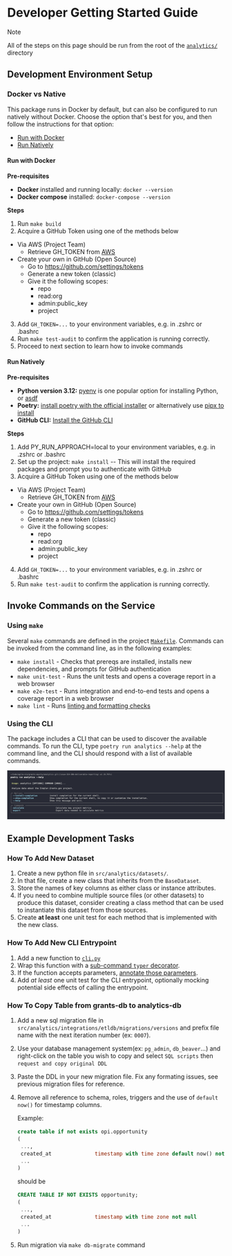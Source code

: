 # Developer Getting Started Guide 

> [!NOTE]
> All of the steps on this page should be run from the root of the [`analytics/`](../../analytics/) directory

## Development Environment Setup 

### Docker vs Native

This package runs in Docker by default, but can also be configured to run natively without Docker. Choose the option that's best for you, and then follow the instructions for that option:

- [Run with Docker](#run-with-docker)
- [Run Natively](#run-natively)

#### Run with Docker

**Pre-requisites**

- **Docker** installed and running locally: `docker --version`
- **Docker compose** installed: `docker-compose --version`

**Steps**

1. Run `make build`
2. Acquire a GitHub Token using one of the methods below
  - Via AWS (Project Team)
    - Retrieve GH_TOKEN from [AWS](https://us-east-1.console.aws.amazon.com/systems-manager/parameters/%252Fanalytics%252Fgithub-token/description?region=us-east-1&tab=Table#list_parameter_filters=Name:Contains:analytics%2Fgithub-token)
  - Create your own in GitHub (Open Source)
    - Go to https://github.com/settings/tokens
    - Generate a new token (classic)
    - Give it the following scopes:
      - repo
      - read:org
      - admin:public_key
      - project
3. Add `GH_TOKEN=...` to your environment variables, e.g. in .zshrc or .bashrc
4. Run `make test-audit` to confirm the application is running correctly.
5. Proceed to next section to learn how to invoke commands 

#### Run Natively

**Pre-requisites**

- **Python version 3.12:** [pyenv](https://github.com/pyenv/pyenv#installation) is one popular option for installing Python, or [asdf](https://asdf-vm.com/)
- **Poetry:** [install poetry with the official installer](https://python-poetry.org/docs/#installing-with-the-official-installer) or alternatively use [pipx to install](https://python-poetry.org/docs/#installing-with-pipx)
- **GitHub CLI:** [Install the GitHub CLI](https://github.com/cli/cli#installation)

**Steps**

1. Add PY_RUN_APPROACH=local to your environment variables, e.g. in .zshrc or .bashrc
2. Set up the project: `make install` -- This will install the required packages and prompt you to authenticate with GitHub
3. Acquire a GitHub Token using one of the methods below
  - Via AWS (Project Team)
    - Retrieve GH_TOKEN from [AWS](https://us-east-1.console.aws.amazon.com/systems-manager/parameters/%252Fanalytics%252Fgithub-token/description?region=us-east-1&tab=Table#list_parameter_filters=Name:Contains:analytics%2Fgithub-token)
  - Create your own in GitHub (Open Source)
    - Go to https://github.com/settings/tokens
    - Generate a new token (classic)
    - Give it the following scopes:
      - repo
      - read:org
      - admin:public_key
      - project
4. Add `GH_TOKEN=...` to your environment variables, e.g. in .zshrc or .bashrc
5. Run `make test-audit` to confirm the application is running correctly.

## Invoke Commands on the Service

### Using `make` 

Several `make` commands are defined in the project [`Makefile`](../../analytics/Makefile). Commands can be invoked from the command line, as in the following examples:

- `make install` - Checks that prereqs are installed, installs new dependencies, and prompts for GitHub authentication
- `make unit-test` - Runs the unit tests and opens a coverage report in a web browser
- `make e2e-test` - Runs integration and end-to-end tests and opens a coverage report in a web browser
- `make lint` - Runs [linting and formatting checks](formatting-and-linting.md)

### Using the CLI 

The package includes a CLI that can be used to discover the available commands. To run the CLI, type `poetry run analytics --help` at the command line, and the CLI should respond with a list of available commands.

![Screenshot of passing the --help flag to CLI entry point](../../analytics/static/screenshot-cli-help.png)

## Example Development Tasks

### How To Add New Dataset

1. Create a new python file in `src/analytics/datasets/`.
2. In that file, create a new class that inherits from the `BaseDataset`.
3. Store the names of key columns as either class or instance attributes.
4. If you need to combine multiple source files (or other datasets) to produce this dataset, consider creating a class method that can be used to instantiate this dataset from those sources.
5. Create **at least** one unit test for each method that is implemented with the new class.

### How To Add New CLI Entrypoint

1. Add a new function to [`cli.py`](../../analytics/src/analytics/cli.py)
2. Wrap this function with a [sub-command `typer` decorator](https://typer.tiangolo.com/tutorial/subcommands/single-file/). 
3. If the function accepts parameters, [annotate those parameters](https://typer.tiangolo.com/tutorial/options/name/).
4. Add *at least* one unit test for the CLI entrypoint, optionally mocking potential side effects of calling the entrypoint.

### How To Copy Table from grants-db to analytics-db

1. Add a new sql migration file in `src/analytics/integrations/etldb/migrations/versions` and prefix file name with the next iteration number (ex: `0007`).
2. Use your database management system(ex: `pg_admin`, `db_beaver`...) and right-click on the table you wish to copy and select `SQL scripts` then `request and copy original DDL` 
3. Paste the DDL in your new migration file. Fix any formating issues, see previous migration files for reference.
4. Remove all reference to schema, roles, triggers and the use of `default now()` for timestamp columns.

    Example: 
    ``` sql 
    create table if not exists opi.opportunity
    ( 
     ...,
     created_at              timestamp with time zone default now() not null,
     ...
    )
    ```
    should be
    ``` sql 
    CREATE TABLE IF NOT EXISTS opportunity;
    ( 
     ...,
     created_at              timestamp with time zone not null
     ...
    )
      ```

5. Run migration via `make db-migrate` command

